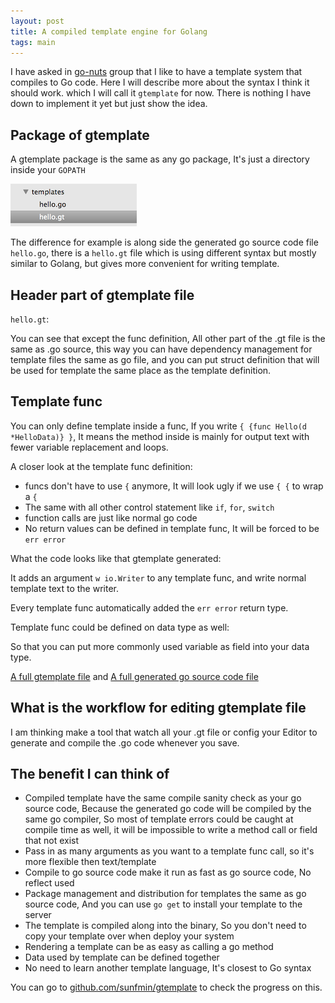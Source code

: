 ```yaml
---
layout: post
title: A compiled template engine for Golang
tags: main
---
```


I have asked in [go-nuts](https://groups.google.com/forum/?fromgroups=#!topic/golang-nuts/-wYJik7iL60) group that I like to have a template system that compiles to Go code. Here I will describe more about the syntax I think it should work. which I will call it `gtemplate` for now. There is nothing I have down to implement it yet but just show the idea.

## Package of gtemplate

A gtemplate package is the same as any go package, It's just a directory inside your `GOPATH`

![folder](/images/gtemplate/folder.png)

The difference for example is along side the generated go source code file `hello.go`, there is a `hello.gt` file which is using different syntax but mostly similar to Golang, but gives more convenient for writing template.

## Header part of gtemplate file

`hello.gt`:

<script src="https://gist.github.com/sunfmin/5219393.js"></script>

You can see that except the func definition, All other part of the .gt file is the same as .go source, this way you can have dependency management for template files the same as go file, and you can put struct definition that will be used for template the same place as the template definition.

## Template func

You can only define template inside a func, If you write `{ {func Hello(d *HelloData)} }`, It means the method inside is mainly for output text with fewer variable replacement and loops.

A closer look at the template func definition:

<script src="https://gist.github.com/sunfmin/5219397.js"></script>

- funcs don't have to use `{` anymore, It will look ugly if we use `{ {` to wrap a `{`
- The same with all other control statement like `if`, `for`, `switch`
- function calls are just like normal go code
- No return values can be defined in template func, It will be forced to be `err error`

What the code looks like that gtemplate generated:

<script src="https://gist.github.com/sunfmin/5219401.js"></script>

It adds an argument `w io.Writer` to any template func, and write normal template text to the writer.

Every template func automatically added the `err error` return type.

Template func could be defined on data type as well:

<script src="https://gist.github.com/sunfmin/5219531.js"></script>

So that you can put more commonly used variable as field into your data type.

[A full gtemplate file](https://github.com/sunfmin/gtemplate/blob/master/tests/templates/hello.gt) and [A full generated go source code file](https://github.com/sunfmin/gtemplate/blob/master/tests/templates/hello.go)

## What is the workflow for editing gtemplate file

I am thinking make a tool that watch all your .gt file or config your Editor to generate and compile the .go code whenever you save.

## The benefit I can think of

- Compiled template have the same compile sanity check as your go source code, Because the generated go code will be compiled by the same go compiler, So most of template errors could be caught at compile time as well, it will be impossible to write a method call or field that not exist
- Pass in as many arguments as you want to a template func call, so it's more flexible then text/template
- Compile to go source code make it run as fast as go source code, No reflect used
- Package management and distribution for templates the same as go source code, And you can use `go get` to install your template to the server
- The template is compiled along into the binary, So you don't need to copy your template over when deploy your system
- Rendering a template can be as easy as calling a go method
- Data used by template can be defined together
- No need to learn another template language, It's closest to Go syntax

You can go to [github.com/sunfmin/gtemplate](https://github.com/sunfmin/gtemplate) to check the progress on this.


